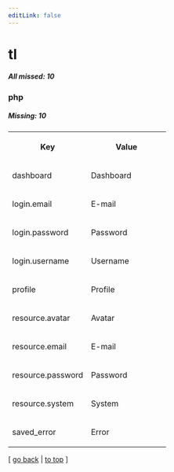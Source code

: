 ```yaml
---
editLink: false
---
```


# tl

##### All missed: 10


### php

##### Missing: 10

<table width="100%">
<tr><th width="50%">

Key

</th><th width="50%">

Value

</th></tr>
<tr><td width="50%">

dashboard

</td><td width="50%">

Dashboard

</td></tr>
<tr><td width="50%">

login.email

</td><td width="50%">

E-mail

</td></tr>
<tr><td width="50%">

login.password

</td><td width="50%">

Password

</td></tr>
<tr><td width="50%">

login.username

</td><td width="50%">

Username

</td></tr>
<tr><td width="50%">

profile

</td><td width="50%">

Profile

</td></tr>
<tr><td width="50%">

resource.avatar

</td><td width="50%">

Avatar

</td></tr>
<tr><td width="50%">

resource.email

</td><td width="50%">

E-mail

</td></tr>
<tr><td width="50%">

resource.password

</td><td width="50%">

Password

</td></tr>
<tr><td width="50%">

resource.system

</td><td width="50%">

System

</td></tr>
<tr><td width="50%">

saved_error

</td><td width="50%">

Error

</td></tr>
</table>

[ [go back](../status.md) | [to top](#) ]

